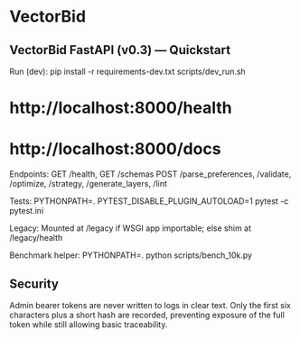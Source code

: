 # VectorBid

## VectorBid FastAPI (v0.3) — Quickstart

Run (dev):
  pip install -r requirements-dev.txt
  scripts/dev_run.sh
  # http://localhost:8000/health
  # http://localhost:8000/docs

Endpoints:
  GET /health, GET /schemas
  POST /parse_preferences, /validate, /optimize, /strategy, /generate_layers, /lint

Tests:
  PYTHONPATH=. PYTEST_DISABLE_PLUGIN_AUTOLOAD=1 pytest -c pytest.ini

Legacy:
  Mounted at /legacy if WSGI app importable; else shim at /legacy/health

Benchmark helper:
  PYTHONPATH=. python scripts/bench_10k.py

## Security

Admin bearer tokens are never written to logs in clear text. Only the first
six characters plus a short hash are recorded, preventing exposure of the full
token while still allowing basic traceability.
